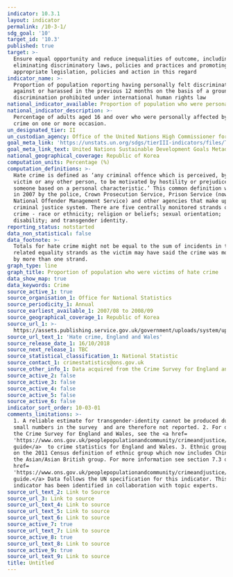 ```yaml
---
indicator: 10.3.1
layout: indicator
permalink: /10-3-1/
sdg_goal: '10'
target_id: '10.3'
published: true
target: >-
  Ensure equal opportunity and reduce inequalities of outcome, including by
  eliminating discriminatory laws, policies and practices and promoting
  appropriate legislation, policies and action in this regard
indicator_name: >-
  Proportion of population reporting having personally felt discriminated
  against or harassed in the previous 12 months on the basis of a ground of
  discrimination prohibited under international human rights law
national_indicator_available: Proportion of population who were personally affected by hate crime
national_indicator_description: >-
  Percentage of adults aged 16 and over who were personally affected by hate
  crime on one or more occasion.
un_designated_tier: II
un_custodian_agency: Office of the United Nations High Commissioner for Human Rights (OHCHR)
goal_meta_link: 'https://unstats.un.org/sdgs/tierIII-indicators/files/Tier3-16-b-01.pdf'
goal_meta_link_text: United Nations Sustainable Development Goals Metadata (PDF 4.0 MB)
national_geographical_coverage: Republic of Korea
computation_units: Percentage (%)
computation_definitions: >-
  Hate crime is defined as ‘any criminal offence which is perceived, by the
  victim or any other person, to be motivated by hostility or prejudice towards
  someone based on a personal characteristic.’ This common definition was agreed
  in 2007 by the police, Crown Prosecution Service, Prison Service (now the
  National Offender Management Service) and other agencies that make up the
  criminal justice system. There are five centrally monitored strands of hate
  crime - race or ethnicity; religion or beliefs; sexual orientation;
  disability; and transgender identity.
reporting_status: notstarted
data_non_statistical: false
data_footnote: >-
  Totals for hate crime might not be equal to the sum of incidents in the
  related equality strands as the victim may have said the crime was motivated
  by more than one strand.
graph_type: line
graph_title: Proportion of population who were victims of hate crime
data_show_map: true
data_keywords: Crime
source_active_1: true
source_organisation_1: Office for National Statistics
source_periodicity_1: Annual
source_earliest_available_1: 2007/08 to 2008/09
source_geographical_coverage_1: Republic of Korea
source_url_1: >-
  https://assets.publishing.service.gov.uk/government/uploads/system/uploads/attachment_data/file/748508/hate-crime-1718-hosb2018-appendix-tables.ods
source_url_text_1: 'Hate crime, England and Wales'
source_release_date_1: 16/10/2018
source_next_release_1: TBC
source_statistical_classification_1: National Statistic
source_contact_1: crimestatistics@ons.gov.uk
source_other_info_1: Data acquired from the Crime Survey for England and Wales.
source_active_2: false
source_active_3: false
source_active_4: false
source_active_5: false
source_active_6: false
indicator_sort_order: 10-03-01
comments_limitations: >-
  1. A reliable estimate for transgender-identity cannot be produced due to
  small numbers in the survey  and are therefore not reported. 2. For details of
  the Crime Survey for England and Wales, see the <a href=
  'https://www.ons.gov.uk/peoplepopulationandcommunity/crimeandjustice/methodologies/crimeandjusticemethodology'>user
  guide</a>  to crime statistics for England and Wales. 3. Ethnic group is based
  on the 2011 Census definition of ethnic group which now includes Chinese in
  the Asian/Asian British group. For more information see section 7.3 of the <a
  href=
  'https://www.ons.gov.uk/peoplepopulationandcommunity/crimeandjustice/methodologies/crimeandjusticemethodology'>user
  guide.</a> Data follows the UN specification for this indicator. This
  indicator has been identified in collaboration with topic experts.
source_url_text_2: Link to Source
source_url_3: Link to source
source_url_text_4: Link to source
source_url_text_5: Link to source
source_url_text_6: Link to source
source_active_7: true
source_url_text_7: Link to source
source_active_8: true
source_url_text_8: Link to source
source_active_9: true
source_url_text_9: Link to source
title: Untitled
---
```

